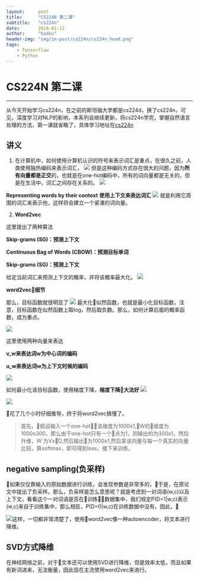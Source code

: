 ```yaml
---
layout:     post
title:      "CS224N 第二课"
subtitle:   "cs224n"
date:       2018-01-12
author:     "hadxu"
header-img: "img/in-post/cs224n/cs224n_head.png"
tags:
    - Tensorflow
    - Python
---
```


# CS224N 第二课
***
从今天开始学习cs224n，在之前的斯坦福大学都是cs224d，换了cs224n，可见，深度学习对NLP的影响，本系列会继续更新，将cs224n学完，掌握自然语言处理的方法，第一课就省略了，具体学习地址在[cs224n](http://web.stanford.edu/class/cs224n/syllabus.html)

## 讲义

1. 在计算机中，如何使用计算机认识的符号来表示词汇是重点，在很久之前，人类使用独热编码来表示词汇，
![](/img/in-post/cs224n/fig1.jpg)
但是这种编码方式存在很大的问题，因为**所有向量都是正交**的，也就是在one-hot编码中，所有的词向量都是无关的，但是在生活中，词汇之间存在关系的。
![](/img/in-post/cs224n/fig2.jpg)

**Representing words by their context**
**使用上下文来表达词汇**
![](/img/in-post/cs224n/fig3.jpg)
就是利用它周围的词汇来表示他，这样将会建立一个紧凑的词向量。

2. **Word2vec**

这里提出了两种算法

**Skip-grams (SG)：预测上下文**

**Continuous Bag of Words (CBOW)：预测目标单词**

**Skip-grams (SG)：预测上下文**

给定当前词汇来预测上下文的概率，并将该概率最大化。
![](/img/in-post/cs224n/fig4.jpg)

**word2vec细节**

那么，目标函数就很明显了
![](/img/in-post/cs224n/fig5.jpg)
最大化似然函数，也就是最小化目标函数，注意，目标函数在似然函数上取log，然后取负数。那么，如何计算后面的概率函数，成为重点。

![](/img/in-post/cs224n/fig6.jpg)

这里使用两种向量来表达

**v_w来表达词w为中心词的编码**

**u_w来表达词w为上下文时候的编码**

![](/img/in-post/cs224n/fig7.jpg)

如何最小化该目标函数，使用梯度下降，**梯度下降大法好**
![](/img/in-post/cs224n/fig8.jpg)

![](/img/in-post/cs224n/fig9.jpg)

花了几个小时仔细推导，终于将word2vec搞懂了。

>首先，假设输入一个one-hot，该维度为1000x1,W的维度为1000x300，那么由于one-hot只有一个点为1，则输出的为300x1，然后升维，W`为VxD,然后输出为1000x1,然后拿该向量与每一个真实的向量比较，算softmax，即可得到loss，接下来训练。

##  negative sampling(负采样)
如果仅仅靠输入的原始数据进行训练，会发现参数是非常多的，于是，在原论文中提出了负采样。那么，负采样是怎么意思呢？就是考虑到一对词语(w,c)以及上下文，看看这个一对词语是否在训练数据集中，我们规定P(D=1|w,c)表示(w,c)来自于训练集中，那么相反，P(D=0|w,c)在训练数据中没有，因此，

![](/img/in-post/cs224n/fig10.jpg)这样，一切都非常清楚了，使用word2vec像一种autoencoder，将文本进行降维。

## SVD方式降维
在神经网络之前，对于文本还可以使用SVD进行降维，但是效率太低，而且如果有新词进来，无法衡量，因此现在主流使用word2vec来进行。